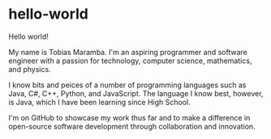 # hello-world

Hello world!

My name is Tobias Maramba. I'm an aspiring programmer and software engineer with a passion for technology, computer science, mathematics, and physics. 

I know bits and peices of a number of programming languages such as Java, C#, C++, Python, and JavaScript. The language I know best, however, is Java, which I have been learning since High School.

I'm on GitHub to showcase my work thus far and to make a difference in open-source software development through collaboration and innovation.
